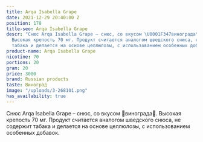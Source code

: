 ```yaml
---
title: Arqa Isabella Grape
date: 2021-12-29 20:40:00 Z
position: 178
title-seo: Arqa Isabella Grape
descr: "Снюс Arqa Isabella Grape – снюс, со вкусом \U0001F347винограда\U0001F347.
  Высокая крепость 70 мг. Продукт считается аналогом шведского снюса, не содержит
  табака и делается на основе целлюлозы, с использованием особенных добавок.\n\n"
product-name: Arqa Isabella Grape
nicotine: 70
portions: 20
gram: 20
price: 3000
brand: Russian products
taste: Виноград
image: "/uploads/3-268101.png"
has_availability: true
---
```


Снюс Arqa Isabella Grape – снюс, со вкусом 🍇винограда🍇. Высокая крепость 70 мг. Продукт считается аналогом шведского снюса, не содержит табака и делается на основе целлюлозы, с использованием особенных добавок.


